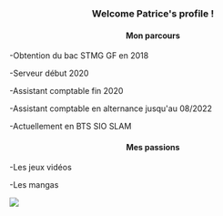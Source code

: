 <h3 align="center">
Welcome Patrice's profile !
</h3>

<h4 align="center">
    Mon parcours
</h4>

  -Obtention du bac STMG GF en 2018

  -Serveur début 2020 
  
  -Assistant comptable fin 2020
  
  -Assistant comptable en alternance jusqu'au 08/2022
  
  -Actuellement en BTS SIO SLAM
  
  
  <h4 align="center">
      Mes passions
  </h4>
  
  -Les jeux vidéos
  
  -Les mangas
  
<img src=https://pa1.narvii.com/6369/cfe769f1717786c8f8a46bd8d43e313ccca84b03_hq.gif>
